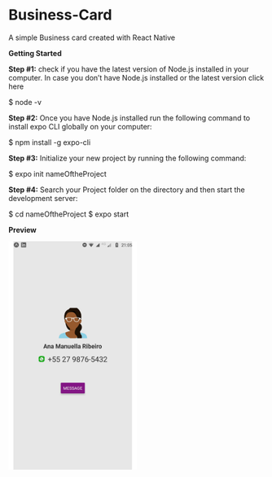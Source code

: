 # Business-Card
A simple Business card created with React Native

**Getting Started**

**Step #1:** check if you have the latest version of Node.js installed in your computer. In case you don’t have Node.js installed or the latest version click here 

$ node -v

**Step #2:** Once you have Node.js installed run the following command to install expo CLI globally on your computer:

$ npm install -g expo-cli

**Step #3:** Initialize your new project by running the following command:

$ expo init nameOftheProject

**Step #4:** Search your Project folder on the directory and then start the development server:

$ cd nameOftheProject
$ expo start

**Preview**

<img src="screen.jpeg" alt="screen" width=50% height=50%>



